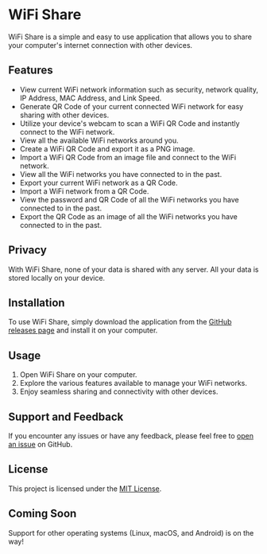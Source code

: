# WiFi Share

WiFi Share is a simple and easy to use application that allows you to share your computer's internet connection with other devices.

## Features

- View current WiFi network information such as security, network quality, IP Address, MAC Address, and Link Speed.
- Generate QR Code of your current connected WiFi network for easy sharing with other devices.
- Utilize your device's webcam to scan a WiFi QR Code and instantly connect to the WiFi network.
- View all the available WiFi networks around you.
- Create a WiFi QR Code and export it as a PNG image.
- Import a WiFi QR Code from an image file and connect to the WiFi network.
- View all the WiFi networks you have connected to in the past.
- Export your current WiFi network as a QR Code.
- Import a WiFi network from a QR Code.
- View the password and QR Code of all the WiFi networks you have connected to in the past.
- Export the QR Code as an image of all the WiFi networks you have connected to in the past.

## Privacy

With WiFi Share, none of your data is shared with any server. All your data is stored locally on your device.

## Installation

To use WiFi Share, simply download the application from the [GitHub releases page](link-to-releases-page) and install it on your computer.

## Usage

1. Open WiFi Share on your computer.
2. Explore the various features available to manage your WiFi networks.
3. Enjoy seamless sharing and connectivity with other devices.

## Support and Feedback

If you encounter any issues or have any feedback, please feel free to [open an issue](link-to-issues-page) on GitHub.

## License

This project is licensed under the [MIT License](link-to-license-file).

## Coming Soon

Support for other operating systems (Linux, macOS, and Android) is on the way!
